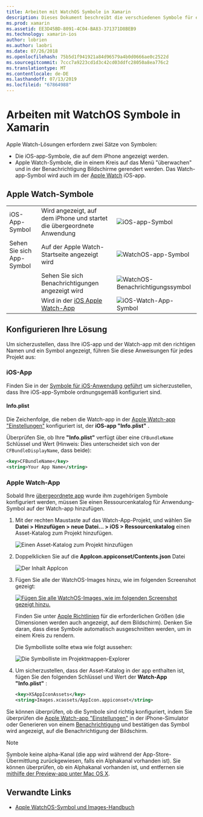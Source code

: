 ```yaml
---
title: Arbeiten mit WatchOS Symbole in Xamarin
description: Dieses Dokument beschreibt die verschiedenen Symbole für eine WatchOS-Anwendung und eine Projektmappe einrichten, um diese Symbole einzuschließen.
ms.prod: xamarin
ms.assetid: EE3D45BD-8091-4C04-BA83-371371D8BEB9
ms.technology: xamarin-ios
author: lobrien
ms.author: laobri
ms.date: 07/26/2018
ms.openlocfilehash: 75b5d1f941921a84d96579a4b0d0666ae0c2522d
ms.sourcegitcommit: 7ccc7a9223cd1d3c42cd03ddfc28050a8ea776c2
ms.translationtype: MT
ms.contentlocale: de-DE
ms.lasthandoff: 07/13/2019
ms.locfileid: "67864988"
---
```

# <a name="working-with-watchos-icons-in-xamarin"></a>Arbeiten mit WatchOS Symbole in Xamarin

Apple Watch-Lösungen erfordern zwei Sätze von Symbolen:

* Die iOS-app-Symbole, die auf dem iPhone angezeigt werden.
* Apple Watch-Symbole, die in einem Kreis auf das Menü "überwachen" und in der Benachrichtigung Bildschirme gerendert werden. Das Watch-app-Symbol wird auch im der [Apple Watch](~/ios/watchos/app-fundamentals/settings.md) iOS-app.

## <a name="apple-watch-icons"></a>Apple Watch-Symbole

| | | |
|-|-|-|
|iOS-App-Symbol|Wird angezeigt, auf dem iPhone und startet die übergeordnete Anwendung|![iOS-app-Symbol](icons-images/icon-ios.png)|
|Sehen Sie sich App-Symbol|Auf der Apple Watch-Startseite angezeigt wird|![WatchOS-app-Symbol](icons-images/icon-home.png)|
||Sehen Sie sich Benachrichtigungen angezeigt wird|![WatchOS-Benachrichtigungssymbol](icons-images/notification-icon.png)|
||Wird in der [iOS Apple Watch-App](~/ios/watchos/app-fundamentals/settings.md)|![iOS-Watch-App-Symbol](icons-images/watch-app-sml.png)|

## <a name="configuring-your-solution"></a>Konfigurieren Ihre Lösung

Um sicherzustellen, dass Ihre iOS-app und der Watch-app mit den richtigen Namen und ein Symbol angezeigt, führen Sie diese Anweisungen für jedes Projekt aus:

### <a name="ios-app"></a>iOS-App

Finden Sie in der [Symbole für iOS-Anwendung geführt](~/ios/app-fundamentals/images-icons/app-icons.md) um sicherzustellen, dass Ihre iOS-app-Symbole ordnungsgemäß konfiguriert sind.

#### <a name="infoplist"></a>Info.plist

Die Zeichenfolge, die neben die Watch-app in der [Apple Watch-app "Einstellungen"](~/ios/watchos/app-fundamentals/settings.md) konfiguriert ist, der **iOS-app "Info.plist"** .

Überprüfen Sie, ob Ihre **"Info.plist"** verfügt über eine `CFBundleName` Schlüssel und Wert (Hinweis: Dies unterscheidet sich von der `CFBundleDisplayName`, dass beide):

```xml
<key>CFBundleName</key>
<string>Your App Name</string>
```

### <a name="apple-watch-app"></a>Apple Watch-App

Sobald Ihre [übergeordnete app](~/ios/watchos/app-fundamentals/parent-app.md) wurde ihm zugehörigen Symbole konfiguriert werden, müssen Sie einen Ressourcenkatalog für Anwendung-Symbol auf der Watch-app hinzufügen.

1. Mit der rechten Maustaste auf das Watch-App-Projekt, und wählen Sie **Datei > Hinzufügen > neue Datei... > iOS > Ressourcenkatalog** einen Asset-Katalog zum Projekt hinzufügen.

    ![](icons-images/newasset.png "Einen Asset-Katalog zum Projekt hinzufügen")

2. Doppelklicken Sie auf die **AppIcon.appiconset/Contents.json** Datei

    ![](icons-images/xcassets-iconset-sml.png "Der Inhalt AppIcon")

3. Fügen Sie alle der WatchOS-Images hinzu, wie im folgenden Screenshot gezeigt:

    [![](icons-images/appicons-sml.png "Fügen Sie alle WatchOS-Images, wie im folgenden Screenshot gezeigt hinzu.")](icons-images/appicons.png#lightbox)

    Finden Sie unter [Apple Richtlinien](https://developer.apple.com/design/human-interface-guidelines/watchos/icons-and-images/menu-icons/) für die erforderlichen Größen (die Dimensionen werden auch angezeigt, auf dem Bildschirm). Denken Sie daran, dass diese Symbole automatisch ausgeschnitten werden, um in einem Kreis zu rendern.

    Die Symbolliste sollte etwa wie folgt aussehen:

    ![](icons-images/xcassets-complete-sml.png "Die Symbolliste im Projektmappen-Explorer")

4. Um sicherzustellen, dass der Asset-Katalog in der app enthalten ist, fügen Sie den folgenden Schlüssel und Wert der **Watch-App "Info.plist"** :

    ```xml
    <key>XSAppIconAssets</key>
    <string>Images.xcassets/AppIcon.appiconset</string>
    ```

Sie können überprüfen, ob die Symbole sind richtig konfiguriert, indem Sie überprüfen die [Apple Watch-app "Einstellungen"](~/ios/watchos/app-fundamentals/settings.md) in der iPhone-Simulator oder Generieren von einem [Benachrichtigung](~/ios/watchos/platform/notifications.md) und bestätigen das Symbol wird angezeigt, auf die Benachrichtigung der Bildschirm.

> [!NOTE]
> Symbole keine alpha-Kanal (die app wird während der App-Store-Übermittlung zurückgewiesen, falls ein Alphakanal vorhanden ist). Sie können überprüfen, ob ein Alphakanal vorhanden ist, und entfernen sie [mithilfe der Preview-app unter Mac OS X](~/ios/watchos/troubleshooting.md#noalpha).


## <a name="related-links"></a>Verwandte Links

- [Apple WatchOS-Symbol und Images-Handbuch](https://developer.apple.com/design/human-interface-guidelines/watchos/icons-and-images/)
